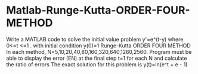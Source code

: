 # Matlab-Runge-Kutta-ORDER-FOUR-METHOD
Write a MATLAB code to solve the initial value problem y'=e^(t-y) where  0&lt;=t  &lt;=1 . with initial condition y(0)=1  Runge-Kutta ORDER FOUR METHOD  In each method, N=5,10,20,40,80,160,320,640,1280,2560.  Program must be able to display the error (EN) at the final step t=1 for each N and calculate the ratio of errors The exact solution for this problem is y(t)=ln(e^t + e - 1)
